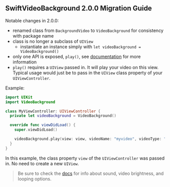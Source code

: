 ## SwiftVideoBackground 2.0.0 Migration Guide

Notable changes in 2.0.0:
- renamed class from `BackgroundVideo` to `VideoBackground` for consistency with package name
- class is no longer a subclass of `UIView`
  - instantiate an instance simply with `let videoBackground = VideoBackground()`
- only one API is exposed, `play()`, see [documentation](http://wilsonding.com/SwiftVideoBackground/) for more information
- `play()` requires a `UIView` passed in. It will play your video on this view. Typical usage would just be to pass in the `UIView` class property of your `UIViewController`.

Example:

``` swift
import UIKit
import VideoBackground

class MyViewController: UIViewController {
  private let videoBackground = VideoBackground()

  override func viewDidLoad() {
    super.viewDidLoad()

    videoBackground.play(view: view, videoName: "myvideo", videoType: "mp4")
  }
}
```

In this example, the class property `view` of the `UIViewController` was passed in. No need to create a new `UIView`.

> Be sure to check the [docs](http://wilsonding.com/SwiftVideoBackground/) for info about sound, video brightness, and looping options.
